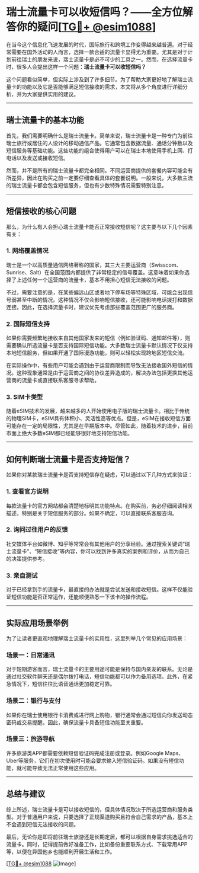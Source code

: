 # 瑞士流量卡可以收短信吗？——全方位解答你的疑问[[TG💪+ @esim1088](https://t.me/s/esim1088)]

在当今这个信息化飞速发展的时代，国际旅行和跨境工作变得越来越普遍。对于经常需要在国外活动的人而言，选择一款合适的流量卡显得尤为重要。尤其是对于计划前往瑞士的朋友来说，瑞士流量卡是必不可少的工具之一。然而，在选择流量卡时，很多人会提出这样一个问题：**瑞士流量卡可以收短信吗？**

这个问题看似简单，但实际上涉及到了许多细节。为了帮助大家更好地了解瑞士流量卡的功能以及它是否能够满足短信接收的需求，本文将从多个角度进行详细分析，并为大家提供实用的建议。

---

## 瑞士流量卡的基本功能

首先，我们需要明确什么是瑞士流量卡。简单来说，瑞士流量卡是一种专门为前往瑞士旅行或居住的人设计的移动通信产品。它通常包含数据流量、通话分钟数以及短信服务等基础功能。这些功能的组合使得用户可以在瑞士本地使用手机上网、打电话以及发送或接收短信。

然而，并不是所有的瑞士流量卡都完全相同。不同运营商提供的套餐内容可能会有所差异，因此在购买之前一定要仔细查看具体的套餐说明。一般来说，大多数主流的瑞士流量卡都会包含短信服务，但也有少数特殊情况需要特别注意。

---

## 短信接收的核心问题

那么，为什么有人会担心瑞士流量卡能否正常接收短信呢？这主要与以下几个因素有关：

### 1. **网络覆盖情况**
   瑞士是一个以高质量通信网络著称的国家，其三大主要运营商（Swisscom、Sunrise、Salt）在全国范围内都提供了非常稳定的信号覆盖。这意味着如果你选择了上述任何一个运营商的流量卡，基本不用担心短信无法接收的问题。

   不过，需要注意的是，在某些偏远山区或者地下停车场等特殊区域，可能会出现信号弱甚至中断的情况。这种情况不仅会影响短信接收，还可能影响电话拨打和数据连接。因此，在选择流量卡时，建议优先考虑那些覆盖范围更广的服务商。

### 2. **国际短信支持**
   如果你需要频繁地接收来自其他国家发来的短信（例如验证码、通知邮件等），则需要确认所选流量卡是否支持国际短信功能。大多数瑞士流量卡默认情况下仅支持本地短信服务，但如果开通了国际漫游功能，则可以轻松实现跨地区短信交流。

   在实际操作中，有些用户可能会遇到由于运营商限制而导致无法接收国外短信的情况。这种现象通常是由于运营商之间的协议差异造成的，解决办法包括更换其他运营商的流量卡或直接联系客服寻求帮助。

### 3. **SIM卡类型**
   随着eSIM技术的发展，越来越多的人开始使用电子版的瑞士流量卡。相比于传统的物理SIM卡，eSIM具有体积小、灵活性高等优点。但是，eSIM在接收短信方面可能存在一定的局限性，尤其是在早期版本中。尽管如此，随着技术的进步，目前市面上绝大多数eSIM都已经能够很好地支持短信功能。

---

## 如何判断瑞士流量卡是否支持短信？

如果你对某款瑞士流量卡是否支持短信存在疑虑，可以通过以下几种方式来验证：

### 1. **查看官方说明**
   每款流量卡的官方网站都会清楚地标明其功能特点。在购买前，务必仔细阅读相关描述，特别是关于短信服务的部分。如果不确定，可以直接联系客服咨询。

### 2. **询问过往用户的反馈**
   社交媒体平台如微博、知乎等常常会有其他用户的分享经验。通过搜索关键词“瑞士流量卡”、“短信接收”等内容，你可以找到许多真实的案例和评价，从而为自己的决策提供参考。

### 3. **亲自测试**
   对于已经拿到手的流量卡，最直接的办法就是尝试发送和接收短信。这样不仅能验证短信功能是否正常运作，还能顺便熟悉一下该卡的操作流程。

---

## 实际应用场景举例

为了让读者更直观地理解瑞士流量卡的实用性，这里列举几个常见的应用场景：

### 场景一：日常通讯
对于短期游客而言，瑞士流量卡的主要用途可能是保持与国内亲友的联系。无论是通过社交软件聊天还是偶尔拨打电话，短信功能都可以作为备用选项。此外，在紧急情况下，短信往往比语音通话更加稳定可靠。

### 场景二：银行与支付
如果你在瑞士使用银行卡消费或进行网上购物，银行通常会通过短信向你发送动态密码或交易提醒。因此，确保流量卡具备短信功能至关重要。

### 场景三：旅游导航
许多旅游类APP都需要依赖短信验证码完成注册或登录。例如Google Maps、Uber等服务，它们在初次使用时可能会要求输入短信验证码。如果没有短信功能，就可能导致无法正常使用这些应用。

---

## 总结与建议

综上所述，瑞士流量卡是可以接收短信的，但具体情况取决于所选运营商和服务类型。对于普通用户来说，只要选择了正规渠道购买且符合自己需求的产品，基本上不会遇到短信无法接收的问题。

最后，无论你是即将前往瑞士旅游还是长期定居，都可以根据自身需求挑选适合的流量卡。同时，记得提前做好准备工作，比如备份重要联系方式、下载常用APP等，以便在异国他乡也能顺利开展生活和工作。

[[TG💪+ @esim1088](https://t.me/s/esim1088) ![Image](https://i.postimg.cc/4NQfJmqS/Snipaste-2025-05-13-00-14-12.png)]